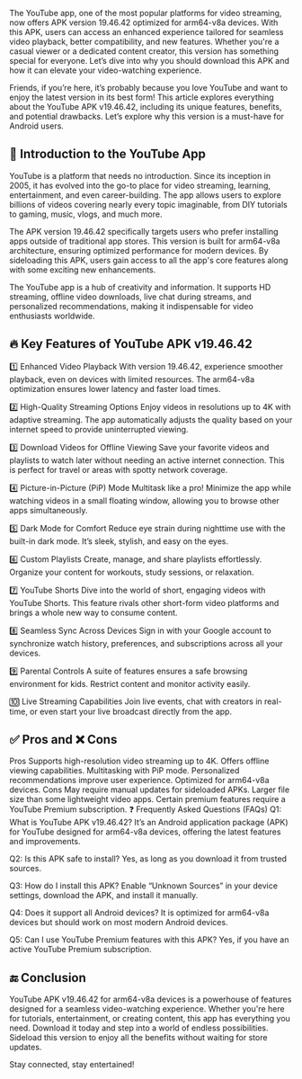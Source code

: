 The YouTube app, one of the most popular platforms for video streaming, now offers APK version 19.46.42 optimized for arm64-v8a devices. With this APK, users can access an enhanced experience tailored for seamless video playback, better compatibility, and new features. Whether you're a casual viewer or a dedicated content creator, this version has something special for everyone. Let’s dive into why you should download this APK and how it can elevate your video-watching experience.

Friends, if you’re here, it’s probably because you love YouTube and want to enjoy the latest version in its best form! This article explores everything about the YouTube APK v19.46.42, including its unique features, benefits, and potential drawbacks. Let’s explore why this version is a must-have for Android users.

## 🌟 Introduction to the YouTube App
YouTube is a platform that needs no introduction. Since its inception in 2005, it has evolved into the go-to place for video streaming, learning, entertainment, and even career-building. The app allows users to explore billions of videos covering nearly every topic imaginable, from DIY tutorials to gaming, music, vlogs, and much more.

The APK version 19.46.42 specifically targets users who prefer installing apps outside of traditional app stores. This version is built for arm64-v8a architecture, ensuring optimized performance for modern devices. By sideloading this APK, users gain access to all the app's core features along with some exciting new enhancements.

The YouTube app is a hub of creativity and information. It supports HD streaming, offline video downloads, live chat during streams, and personalized recommendations, making it indispensable for video enthusiasts worldwide.

## 🔥 Key Features of YouTube APK v19.46.42
1️⃣ Enhanced Video Playback
With version 19.46.42, experience smoother playback, even on devices with limited resources. The arm64-v8a optimization ensures lower latency and faster load times.

2️⃣ High-Quality Streaming Options
Enjoy videos in resolutions up to 4K with adaptive streaming. The app automatically adjusts the quality based on your internet speed to provide uninterrupted viewing.

3️⃣ Download Videos for Offline Viewing
Save your favorite videos and playlists to watch later without needing an active internet connection. This is perfect for travel or areas with spotty network coverage.

4️⃣ Picture-in-Picture (PiP) Mode
Multitask like a pro! Minimize the app while watching videos in a small floating window, allowing you to browse other apps simultaneously.

5️⃣ Dark Mode for Comfort
Reduce eye strain during nighttime use with the built-in dark mode. It’s sleek, stylish, and easy on the eyes.

6️⃣ Custom Playlists
Create, manage, and share playlists effortlessly. Organize your content for workouts, study sessions, or relaxation.

7️⃣ YouTube Shorts
Dive into the world of short, engaging videos with YouTube Shorts. This feature rivals other short-form video platforms and brings a whole new way to consume content.

8️⃣ Seamless Sync Across Devices
Sign in with your Google account to synchronize watch history, preferences, and subscriptions across all your devices.

9️⃣ Parental Controls
A suite of features ensures a safe browsing environment for kids. Restrict content and monitor activity easily.

🔟 Live Streaming Capabilities
Join live events, chat with creators in real-time, or even start your live broadcast directly from the app.

## ✅ Pros and ❌ Cons
Pros
Supports high-resolution video streaming up to 4K.
Offers offline viewing capabilities.
Multitasking with PiP mode.
Personalized recommendations improve user experience.
Optimized for arm64-v8a devices.
Cons
May require manual updates for sideloaded APKs.
Larger file size than some lightweight video apps.
Certain premium features require a YouTube Premium subscription.
❓ Frequently Asked Questions (FAQs)
Q1: What is YouTube APK v19.46.42?
It’s an Android application package (APK) for YouTube designed for arm64-v8a devices, offering the latest features and improvements.

Q2: Is this APK safe to install?
Yes, as long as you download it from trusted sources.

Q3: How do I install this APK?
Enable “Unknown Sources” in your device settings, download the APK, and install it manually.

Q4: Does it support all Android devices?
It is optimized for arm64-v8a devices but should work on most modern Android devices.

Q5: Can I use YouTube Premium features with this APK?
Yes, if you have an active YouTube Premium subscription.

## 🔚 Conclusion
YouTube APK v19.46.42 for arm64-v8a devices is a powerhouse of features designed for a seamless video-watching experience. Whether you're here for tutorials, entertainment, or creating content, this app has everything you need. Download it today and step into a world of endless possibilities. Sideload this version to enjoy all the benefits without waiting for store updates.

Stay connected, stay entertained!
